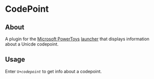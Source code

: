 # CodePoint
## About
A plugin for the [Microsoft PowerToys](https://github.com/microsoft/PowerToys) [launcher](https://learn.microsoft.com/en-us/windows/powertoys/run) that displays information about a Unicde codepoint.
## Usage
Enter <code>U+<em>codepoint</em></code> to get info about a codepoint. 
